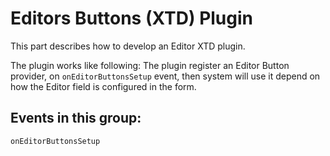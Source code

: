 Editors Buttons (XTD) Plugin
============================
This part describes how to develop an Editor XTD plugin.

The plugin works like following: The plugin register an Editor Button provider, on `onEditorButtonsSetup` event,
then system will use it depend on how the Editor field is configured in the form.

## Events in this group:

```
onEditorButtonsSetup
```
